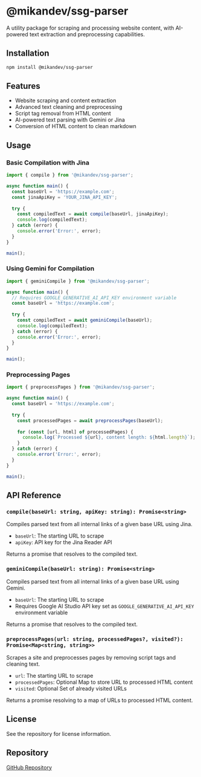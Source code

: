 # @mikandev/ssg-parser

A utility package for scraping and processing website content, with AI-powered text extraction and preprocessing capabilities.

## Installation

```bash
npm install @mikandev/ssg-parser
```

## Features

- Website scraping and content extraction
- Advanced text cleaning and preprocessing
- Script tag removal from HTML content
- AI-powered text parsing with Gemini or Jina
- Conversion of HTML content to clean markdown

## Usage

### Basic Compilation with Jina

```typescript
import { compile } from '@mikandev/ssg-parser';

async function main() {
  const baseUrl = 'https://example.com';
  const jinaApiKey = 'YOUR_JINA_API_KEY';
  
  try {
    const compiledText = await compile(baseUrl, jinaApiKey);
    console.log(compiledText);
  } catch (error) {
    console.error('Error:', error);
  }
}

main();
```

### Using Gemini for Compilation

```typescript
import { geminiCompile } from '@mikandev/ssg-parser';

async function main() {
  // Requires GOOGLE_GENERATIVE_AI_API_KEY environment variable
  const baseUrl = 'https://example.com';
  
  try {
    const compiledText = await geminiCompile(baseUrl);
    console.log(compiledText);
  } catch (error) {
    console.error('Error:', error);
  }
}

main();
```

### Preprocessing Pages

```typescript
import { preprocessPages } from '@mikandev/ssg-parser';

async function main() {
  const baseUrl = 'https://example.com';
  
  try {
    const processedPages = await preprocessPages(baseUrl);
    
    for (const [url, html] of processedPages) {
      console.log(`Processed ${url}, content length: ${html.length}`);
    }
  } catch (error) {
    console.error('Error:', error);
  }
}

main();
```

## API Reference

### `compile(baseUrl: string, apiKey: string): Promise<string>`

Compiles parsed text from all internal links of a given base URL using Jina.

- `baseUrl`: The starting URL to scrape
- `apiKey`: API key for the Jina Reader API

Returns a promise that resolves to the compiled text.

### `geminiCompile(baseUrl: string): Promise<string>`

Compiles parsed text from all internal links of a given base URL using Gemini.

- `baseUrl`: The starting URL to scrape
- Requires Google AI Studio API key set as `GOOGLE_GENERATIVE_AI_API_KEY` environment variable

Returns a promise that resolves to the compiled text.

### `preprocessPages(url: string, processedPages?, visited?): Promise<Map<string, string>>`

Scrapes a site and preprocesses pages by removing script tags and cleaning text.

- `url`: The starting URL to scrape
- `processedPages`: Optional Map to store URL to processed HTML content
- `visited`: Optional Set of already visited URLs

Returns a promise resolving to a map of URLs to processed HTML content.

## License

See the repository for license information.

## Repository

[GitHub Repository](https://github.com/mikndotdev/ssg-parser)